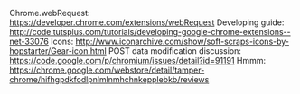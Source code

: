 Chrome.webRequest: https://developer.chrome.com/extensions/webRequest
Developing guide: http://code.tutsplus.com/tutorials/developing-google-chrome-extensions--net-33076
Icons: http://www.iconarchive.com/show/soft-scraps-icons-by-hopstarter/Gear-icon.html
POST data modification discussion: https://code.google.com/p/chromium/issues/detail?id=91191
Hmmm: https://chrome.google.com/webstore/detail/tamper-chrome/hifhgpdkfodlpnlmlnmhchnkepplebkb/reviews